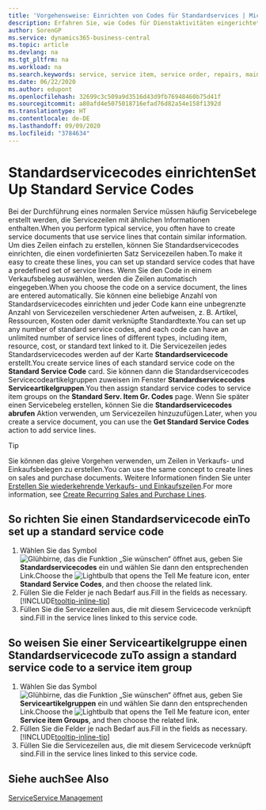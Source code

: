 ```yaml
---
title: 'Vorgehensweise: Einrichten von Codes für Standardservices | Microsoft Docs'
description: Erfahren Sie, wie Codes für Dienstaktivitäten eingerichtet werden, die Sie häufig ausführen.
author: SorenGP
ms.service: dynamics365-business-central
ms.topic: article
ms.devlang: na
ms.tgt_pltfrm: na
ms.workload: na
ms.search.keywords: service, service item, service order, repairs, maintenance
ms.date: 06/22/2020
ms.author: edupont
ms.openlocfilehash: 32699c3c509a9d3516d43d9fb76948460b75d41f
ms.sourcegitcommit: a80afd4e5075018716efad76d82a54e158f1392d
ms.translationtype: HT
ms.contentlocale: de-DE
ms.lasthandoff: 09/09/2020
ms.locfileid: "3784634"
---
```

# <a name="set-up-standard-service-codes"></a><span data-ttu-id="e7e73-103">Standardservicecodes einrichten</span><span class="sxs-lookup"><span data-stu-id="e7e73-103">Set Up Standard Service Codes</span></span>

<span data-ttu-id="e7e73-104">Bei der Durchführung eines normalen Service müssen häufig Servicebelege erstellt werden, die Servicezeilen mit ähnlichen Informationen enthalten.</span><span class="sxs-lookup"><span data-stu-id="e7e73-104">When you perform typical service, you often have to create service documents that use service lines that contain similar information.</span></span> <span data-ttu-id="e7e73-105">Um dies Zeilen einfach zu erstellen, können Sie Standardservicecodes einrichten, die einen vordefinierten Satz Servicezeilen haben.</span><span class="sxs-lookup"><span data-stu-id="e7e73-105">To make it easy to create these lines, you can set up standard service codes that have a predefined set of service lines.</span></span> <span data-ttu-id="e7e73-106">Wenn Sie den Code in einem Verkaufsbeleg auswählen, werden die Zeilen automatisch eingegeben.</span><span class="sxs-lookup"><span data-stu-id="e7e73-106">When you choose the code on a service document, the lines are entered automatically.</span></span> <span data-ttu-id="e7e73-107">Sie können eine beliebige Anzahl von Standardservicecodes einrichten und jeder Code kann eine unbegrenzte Anzahl von Servicezeilen verschiedener Arten aufweisen, z. B. Artikel, Ressourcen, Kosten oder damit verknüpfte Standardtexte.</span><span class="sxs-lookup"><span data-stu-id="e7e73-107">You can set up any number of standard service codes, and each code can have an unlimited number of service lines of different types, including item, resource, cost, or standard text linked to it.</span></span> <span data-ttu-id="e7e73-108">Die Servicezeilen jedes Standardservicecodes werden auf der Karte **Standardservicecode** erstellt.</span><span class="sxs-lookup"><span data-stu-id="e7e73-108">You create service lines of each standard service code on the **Standard Service Code** card.</span></span> <span data-ttu-id="e7e73-109">Sie können dann die Standardservicecodes Servicecodeartikelgruppen zuweisen im Fenster **Standardservicecodes Serviceartikelgruppen**.</span><span class="sxs-lookup"><span data-stu-id="e7e73-109">You then assign standard service codes to service item groups on the **Standard Serv. Item Gr. Codes** page.</span></span> <span data-ttu-id="e7e73-110">Wenn Sie später einen Servicebeleg erstellen, können Sie die **Standardservicecodes abrufen** Aktion verwenden, um Servicezeilen hinzuzufügen.</span><span class="sxs-lookup"><span data-stu-id="e7e73-110">Later, when you create a service document, you can use the **Get Standard Service Codes** action to add service lines.</span></span>  
  
> [!Tip]
> <span data-ttu-id="e7e73-111">Sie können das gleive Vorgehen verwenden, um Zeilen in Verkaufs- und Einkaufsbelegen zu erstellen.</span><span class="sxs-lookup"><span data-stu-id="e7e73-111">You can use the same concept to create lines on sales and purchase documents.</span></span> <span data-ttu-id="e7e73-112">Weitere Informationen finden Sie unter [Erstellen Sie wiederkehrende Verkaufs- und Einkaufszeilen](sales-how-work-standard-lines.md).</span><span class="sxs-lookup"><span data-stu-id="e7e73-112">For more information, see [Create Recurring Sales and Purchase Lines](sales-how-work-standard-lines.md).</span></span>  
  
## <a name="to-set-up-a-standard-service-code"></a><span data-ttu-id="e7e73-113">So richten Sie einen Standardservicecode ein</span><span class="sxs-lookup"><span data-stu-id="e7e73-113">To set up a standard service code</span></span>

1. <span data-ttu-id="e7e73-114">Wählen Sie das Symbol ![Glühbirne, das die Funktion „Sie wünschen“ öffnet](media/ui-search/search_small.png "Was möchten Sie tun?") aus, geben Sie **Standardservicecodes** ein und wählen Sie dann den entsprechenden Link.</span><span class="sxs-lookup"><span data-stu-id="e7e73-114">Choose the ![Lightbulb that opens the Tell Me feature](media/ui-search/search_small.png "Tell me what you want to do") icon, enter **Standard Service Codes**, and then choose the related link.</span></span>  
2. <span data-ttu-id="e7e73-115">Füllen Sie die Felder je nach Bedarf aus.</span><span class="sxs-lookup"><span data-stu-id="e7e73-115">Fill in the fields as necessary.</span></span> [!INCLUDE[tooltip-inline-tip](includes/tooltip-inline-tip_md.md)]  
3. <span data-ttu-id="e7e73-116">Füllen Sie die Servicezeilen aus, die mit diesem Servicecode verknüpft sind.</span><span class="sxs-lookup"><span data-stu-id="e7e73-116">Fill in the service lines linked to this service code.</span></span>  

## <a name="to-assign-a-standard-service-code-to-a-service-item-group"></a><span data-ttu-id="e7e73-117">So weisen Sie einer Serviceartikelgruppe einen Standardservicecode zu</span><span class="sxs-lookup"><span data-stu-id="e7e73-117">To assign a standard service code to a service item group</span></span>

1. <span data-ttu-id="e7e73-118">Wählen Sie das Symbol ![Glühbirne, das die Funktion „Sie wünschen“ öffnet](media/ui-search/search_small.png "Was möchten Sie tun?") aus, geben Sie **Serviceartikelgruppen** ein und wählen Sie dann den entsprechenden Link.</span><span class="sxs-lookup"><span data-stu-id="e7e73-118">Choose the ![Lightbulb that opens the Tell Me feature](media/ui-search/search_small.png "Tell me what you want to do") icon, enter **Service item Groups**, and then choose the related link.</span></span>  
2. <span data-ttu-id="e7e73-119">Füllen Sie die Felder je nach Bedarf aus.</span><span class="sxs-lookup"><span data-stu-id="e7e73-119">Fill in the fields as necessary.</span></span> [!INCLUDE[tooltip-inline-tip](includes/tooltip-inline-tip_md.md)]
3. <span data-ttu-id="e7e73-120">Füllen Sie die Servicezeilen aus, die mit diesem Servicecode verknüpft sind.</span><span class="sxs-lookup"><span data-stu-id="e7e73-120">Fill in the service lines linked to this service code.</span></span>  

## <a name="see-also"></a><span data-ttu-id="e7e73-121">Siehe auch</span><span class="sxs-lookup"><span data-stu-id="e7e73-121">See Also</span></span>

[<span data-ttu-id="e7e73-122">Service</span><span class="sxs-lookup"><span data-stu-id="e7e73-122">Service Management</span></span>](service-service.md)